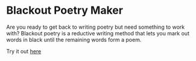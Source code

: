 # Blackout Poetry Maker

Are you ready to get back to writing poetry but need something to work with? Blackout poetry is a reductive writing method that lets you
mark out words in black until the remaining words form a poem. 

Try it out [here](https://blackout-poetry-digital.glitch.me/)
